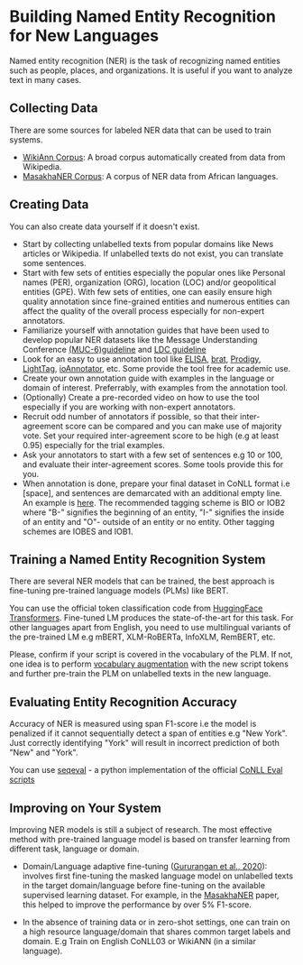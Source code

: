 # Building Named Entity Recognition for New Languages

Named entity recognition (NER) is the task of recognizing named entities such as people, places, and organizations. It is useful if you want to analyze text in many cases.

## Collecting Data

There are some sources for labeled NER data that can be used to train systems. 

* [WikiAnn Corpus](https://huggingface.co/datasets/wikiann): A broad corpus automatically created from data from Wikipedia.
* [MasakhaNER Corpus](https://github.com/masakhane-io/masakhane-ner): A corpus of NER data from African languages.

## Creating Data

You can also create data yourself if it doesn't exist.

* Start by collecting unlabelled texts from popular domains like News articles or Wikipedia. If unlabelled texts do not exist, you can translate some sentences. 
* Start with few sets of entities especially the popular ones like Personal names (PER), organization (ORG), location (LOC) and/or geopolitical entities (GPE). With few sets of entities, one can easily ensure high quality annotation since fine-grained entities and numerous entities can affect the quality of the overall process especially for non-expert annotators. 
* Familiarize yourself with annotation guides that have been used to develop popular NER datasets like the Message Understanding Conference [(MUC-6)guideline](https://cs.nyu.edu/faculty/grishman/NEtask20.book_1.html) and [LDC guideline](https://www.ldc.upenn.edu/sites/www.ldc.upenn.edu/files/english-entities-guidelines-v6.6.pdf)
* Look for an easy to use annotation tool like [ELISA](https://aclanthology.org/P18-4001/), [brat](https://brat.nlplab.org/index.html), [Prodigy](https://prodi.gy/), [LightTag](https://www.lighttag.io/), [ioAnnotator](https://ioannotator.com/),  etc. Some provide the tool free for academic use.
* Create your own annotation guide with examples in the language or domain of interest. Preferrably, with examples from the annotation tool.
* (Optionally) Create a pre-recorded video on how to use the tool especially if you are working with non-expert annotators. 
* Recruit odd number of annotators if possible, so that their inter-agreement score can be compared and you can make use of majority vote. Set your required inter-agreement score to be high (e.g at least 0.95) especially for the trial examples. 
* Ask your annotators to start with a few set of sentences e.g 10 or 100, and evaluate their inter-agreement scores. Some tools provide this for you. 
* When annotation is done, prepare your final dataset in CoNLL format i.e <word>[space]<tag>, and sentences are demarcated with an additional empty line. An example is [here](https://github.com/masakhane-io/masakhane-ner/blob/main/data/pcm/dev.txt). The recommended tagging scheme is BIO or IOB2 where "B-" signifies the beginning of an entity, "I-" signifies the inside of an entity and "O"- outside of an entity or no entity. Other tagging schemes are IOBES and IOB1.  

## Training a Named Entity Recognition System
  
There are several NER models that can be trained, the best approach is fine-tuning pre-trained language models (PLMs) like BERT. 

You can use the official token classification code from [HuggingFace Transformers](https://github.com/huggingface/transformers/tree/master/examples/pytorch/token-classification). Fine-tuned LM produces the state-of-the-art for this task. For other languages apart from English, you need to use multilingual variants of the pre-trained LM e.g mBERT, XLM-RoBERTa, InfoXLM, RemBERT, etc. 
  
Please, confirm if your script is covered in the vocabulary of the PLM. If not, one idea is to perform [vocabulary augmentation](https://aclanthology.org/2020.findings-emnlp.118/) with the new script tokens and further pre-train the PLM on unlabelled texts in the new language. 
  
## Evaluating Entity Recognition Accuracy
  
Accuracy of NER is measured using span F1-score i.e the model is penalized if it cannot sequentially detect a span of entities e.g "New York". Just correctly identifying "York" will result in incorrect prediction of both "New" and "York". 
  
You can use [seqeval](https://pypi.org/project/seqeval/) - a python implementation of the official [CoNLL Eval scripts](https://www.clips.uantwerpen.be/conll2000/chunking/conlleval.txt)
  
## Improving on Your System
  
Improving NER models is still a subject of research. The most effective method with pre-trained language model is based on transfer learning from different task, language or domain. 
  
* Domain/Language adaptive fine-tuning ([Gururangan et al., 2020](https://arxiv.org/abs/2004.10964)): involves first fine-tuning the masked language model on unlabelled texts in the target domain/language before fine-tuning on the available supervised learning dataset. For example, in the [MasakhaNER](https://arxiv.org/abs/2103.11811) paper, this helped to improve the performance by over 5% F1-score. 
 
* In the absence of training data or in zero-shot settings, one can train on a high resource language/domain that shares common target labels and domain. E.g Train on English CoNLL03 or WikiANN (in a similar language). 
